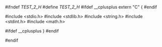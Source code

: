 #ifndef _TEST_2_H_
#define _TEST_2_H_
#ifdef __cplusplus
extern "C" {
#endif

#include <stdio.h>
#include <stdlib.h>
#include <string.h>
#include <stdint.h>
#include <math.h>


#ifdef __cplusplus
}
#endif

#endif
